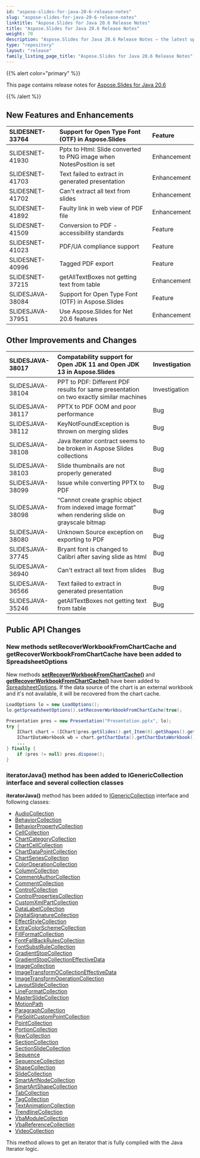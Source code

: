 ```yaml
---
id: "aspose-slides-for-java-20-6-release-notes"
slug: "aspose-slides-for-java-20-6-release-notes"
linktitle: "Aspose.Slides for Java 20.6 Release Notes"
title: "Aspose.Slides for Java 20.6 Release Notes"
weight: 70
description: "Aspose.Slides for Java 20.6 Release Notes – the latest updates and fixes."
type: "repository"
layout: "release"
family_listing_page_title: "Aspose.Slides for Java 20.6 Release Notes"
---
```


{{% alert color="primary" %}} 

This page contains release notes for [Aspose.Slides for Java 20.6](https://releases.aspose.com/java/repo/com/aspose/aspose-slides/20.6/)

{{% /alert %}} 
## **New Features and Enhancements**

|SLIDESNET-33764|Support for Open Type Font (OTF) in Aspose.Slides|Feature|
| :- | :- | :- |
|SLIDESNET-41930|Pptx to Html: Slide converted to PNG image when NotesPosition is set|Enhancement|
|SLIDESNET-41703|Text failed to extract in generated presentation|Enhancement|
|SLIDESNET-41702|Can't extract all text from slides|Enhancement|
|SLIDESNET-41892|Faulty link in web view of PDF file|Enhancement|
|SLIDESNET-41509|Conversion to PDF - accessibility standards|Feature|
|SLIDESNET-41023|PDF/UA compliance support|Feature|
|SLIDESNET-40996|Tagged PDF export|Feature|
|SLIDESNET-37215|getAllTextBoxes not getting text from table|Enhancement|
|SLIDESJAVA-38084|Support for Open Type Font (OTF) in Aspose.Slides|Feature|
|SLIDESJAVA-37951|Use Aspose.Slides for Net 20.6 features|Enhancement|
## **Other Improvements and Changes**

|SLIDESJAVA-38017|Compatability support for Open JDK 11 and Open JDK 13 in Aspose.Slides|Investigation|
| :- | :- | :- |
|SLIDESJAVA-38104|PPT to PDF: Different PDF results for same presentation on two exactly similar machines|Investigation|
|SLIDESJAVA-38117|PPTX to PDF OOM and poor performance|Bug|
|SLIDESJAVA-38112|KeyNotFoundException is thrown on merging slides|Bug|
|SLIDESJAVA-38108|Java Iterator contract seems to be broken in Aspose Slides collections|Bug|
|SLIDESJAVA-38103|Slide thumbnails are not properly generated|Bug|
|SLIDESJAVA-38099|Issue while converting PPTX to PDF|Bug|
|SLIDESJAVA-38098|“Cannot create graphic object from indexed image format” when rendering slide on grayscale bitmap|Bug|
|SLIDESJAVA-38080|Unknown Source exception on exporting to PDF|Bug|
|SLIDESJAVA-37745|Bryant font is changed to Calibri after saving slide as html|Bug|
|SLIDESJAVA-36940|Can't extract all text from slides|Bug|
|SLIDESJAVA-36566|Text failed to extract in generated presentation|Bug|
|SLIDESJAVA-35246|getAllTextBoxes not getting text from table|Bug|
## **Public API Changes**
### **New methods setRecoverWorkbookFromChartCache and getRecoverWorkbookFromChartCache have been added to SpreadsheetOptions**


New methods [**setRecoverWorkbookFromChartCache()**](https://reference.aspose.com/slides/java/com.aspose.slides/SpreadsheetOptions#setRecoverWorkbookFromChartCache-boolean-) and [**getRecoverWorkbookFromChartCache()**](https://reference.aspose.com/slides/java/com.aspose.slides/SpreadsheetOptions#getRecoverWorkbookFromChartCache--) have been added to [SpreadsheetOptions](https://reference.aspose.com/slides/java/com.aspose.slides/SpreadsheetOptions). If the data source of the chart is an external workbook and it's not available, it will be recovered from the chart cache.

``` java 
LoadOptions lo = new LoadOptions();
lo.getSpreadsheetOptions().setRecoverWorkbookFromChartCache(true);

Presentation pres = new Presentation("Presentation.pptx", lo);
try {
    IChart chart = (IChart)pres.getSlides().get_Item(0).getShapes().get_Item(0);
    IChartDataWorkbook wb = chart.getChartData().getChartDataWorkbook();
    ...
} finally {
    if (pres != null) pres.dispose();
}
```

### **iteratorJava() method has been added to IGenericCollection interface and several collection classes**
**iteratorJava()** method has been added to [IGenericCollection](https://reference.aspose.com/slides/java/com.aspose.slides/IGenericCollection) interface and following classes:

- [AudioCollection](https://reference.aspose.com/slides/java/com.aspose.slides/AudioCollection#iteratorJava--)
- [BehaviorCollection](https://reference.aspose.com/slides/java/com.aspose.slides/BehaviorCollection#iteratorJava--)
- [BehaviorPropertyCollection](https://reference.aspose.com/slides/java/com.aspose.slides/BehaviorPropertyCollection#iteratorJava--)
- [CellCollection](https://reference.aspose.com/slides/java/com.aspose.slides/CellCollection#iteratorJava--)
- [ChartCategoryCollection](https://reference.aspose.com/slides/java/com.aspose.slides/ChartCategoryCollection#iteratorJava--)
- [ChartCellCollection](https://reference.aspose.com/slides/java/com.aspose.slides/ChartCellCollection#iteratorJava--)
- [ChartDataPointCollection](https://reference.aspose.com/slides/java/com.aspose.slides/ChartDataPointCollection#iteratorJava--)
- [ChartSeriesCollection](https://reference.aspose.com/slides/java/com.aspose.slides/ChartSeriesCollection#iteratorJava--)
- [ColorOperationCollection](https://reference.aspose.com/slides/java/com.aspose.slides/ColorOperationCollection#iteratorJava--)
- [ColumnCollection](https://reference.aspose.com/slides/java/com.aspose.slides/ColumnCollection#iteratorJava--)
- [CommentAuthorCollection](https://reference.aspose.com/slides/java/com.aspose.slides/CommentAuthorCollection#iteratorJava--)
- [CommentCollection](https://reference.aspose.com/slides/java/com.aspose.slides/CommentCollection#iteratorJava--)
- [ControlCollection](https://reference.aspose.com/slides/java/com.aspose.slides/ControlCollection#iteratorJava--)
- [ControlPropertiesCollection](https://reference.aspose.com/slides/java/com.aspose.slides/ControlPropertiesCollection#iteratorJava--)
- [CustomXmlPartCollection](https://reference.aspose.com/slides/java/com.aspose.slides/CustomXmlPartCollection#iteratorJava--)
- [DataLabelCollection](https://reference.aspose.com/slides/java/com.aspose.slides/DataLabelCollection#iteratorJava--)
- [DigitalSignatureCollection](https://reference.aspose.com/slides/java/com.aspose.slides/DigitalSignatureCollection#iteratorJava--)
- [EffectStyleCollection](https://reference.aspose.com/slides/java/com.aspose.slides/EffectStyleCollection#iteratorJava--)
- [ExtraColorSchemeCollection](https://reference.aspose.com/slides/java/com.aspose.slides/ExtraColorSchemeCollection#iteratorJava--)
- [FillFormatCollection](https://reference.aspose.com/slides/java/com.aspose.slides/FillFormatCollection#iteratorJava--)
- [FontFallBackRulesCollection](https://reference.aspose.com/slides/java/com.aspose.slides/FontFallBackRulesCollection#iteratorJava--)
- [FontSubstRuleCollection](https://reference.aspose.com/slides/java/com.aspose.slides/FontSubstRuleCollection#iteratorJava--)
- [GradientStopCollection](https://reference.aspose.com/slides/java/com.aspose.slides/GradientStopCollection#iteratorJava--)
- [GradientStopCollectionEffectiveData](https://reference.aspose.com/slides/java/com.aspose.slides/GradientStopCollectionEffectiveData#iteratorJava--)
- [ImageCollection](https://reference.aspose.com/slides/java/com.aspose.slides/ImageCollection#iteratorJava--)
- [ImageTransformOCollectionEffectiveData](https://reference.aspose.com/slides/java/com.aspose.slides/ImageTransformOCollectionEffectiveData#iteratorJava--)
- [ImageTransformOperationCollection](https://reference.aspose.com/slides/java/com.aspose.slides/ImageTransformOperationCollection#iteratorJava--)
- [LayoutSlideCollection](https://reference.aspose.com/slides/java/com.aspose.slides/LayoutSlideCollection#iteratorJava--)
- [LineFormatCollection](https://reference.aspose.com/slides/java/com.aspose.slides/LineFormatCollection#iteratorJava--)
- [MasterSlideCollection](https://reference.aspose.com/slides/java/com.aspose.slides/MasterSlideCollection#iteratorJava--)
- [MotionPath](https://reference.aspose.com/slides/java/com.aspose.slides/MotionPath#iteratorJava--)
- [ParagraphCollection](https://reference.aspose.com/slides/java/com.aspose.slides/ParagraphCollection#iteratorJava--)
- [PieSplitCustomPointCollection](https://reference.aspose.com/slides/java/com.aspose.slides/PieSplitCustomPointCollection#iteratorJava--)
- [PointCollection](https://reference.aspose.com/slides/java/com.aspose.slides/PointCollection#iteratorJava--)
- [PortionCollection](https://reference.aspose.com/slides/java/com.aspose.slides/PortionCollection#iteratorJava--)
- [RowCollection](https://reference.aspose.com/slides/java/com.aspose.slides/RowCollection#iteratorJava--)
- [SectionCollection](https://reference.aspose.com/slides/java/com.aspose.slides/SectionCollection#iteratorJava--)
- [SectionSlideCollection](https://reference.aspose.com/slides/java/com.aspose.slides/SectionSlideCollection#iteratorJava--)
- [Sequence](https://reference.aspose.com/slides/java/com.aspose.slides/Sequence#iteratorJava--)
- [SequenceCollection](https://reference.aspose.com/slides/java/com.aspose.slides/SequenceCollection#iteratorJava--)
- [ShapeCollection](https://reference.aspose.com/slides/java/com.aspose.slides/ShapeCollection#iteratorJava--)
- [SlideCollection](https://reference.aspose.com/slides/java/com.aspose.slides/SlideCollection#iteratorJava--)
- [SmartArtNodeCollection](https://reference.aspose.com/slides/java/com.aspose.slides/SmartArtNodeCollection#iteratorJava--)
- [SmartArtShapeCollection](https://reference.aspose.com/slides/java/com.aspose.slides/SmartArtShapeCollection#iteratorJava--)
- [TabCollection](https://reference.aspose.com/slides/java/com.aspose.slides/TabCollection#iteratorJava--)
- [TagCollection](https://reference.aspose.com/slides/java/com.aspose.slides/TagCollection#iteratorJava--)
- [TextAnimationCollection](https://reference.aspose.com/slides/java/com.aspose.slides/TextAnimationCollection#iteratorJava--)
- [TrendlineCollection](https://reference.aspose.com/slides/java/com.aspose.slides/TrendlineCollection#iteratorJava--)
- [VbaModuleCollection](https://reference.aspose.com/slides/java/com.aspose.slides/VbaModuleCollection#iteratorJava--)
- [VbaReferenceCollection](https://reference.aspose.com/slides/java/com.aspose.slides/VbaReferenceCollection#iteratorJava--)
- [VideoCollection](https://reference.aspose.com/slides/java/com.aspose.slides/VideoCollection#iteratorJava--)

This method allows to get an iterator that is fully complied with the Java Iterator logic.
